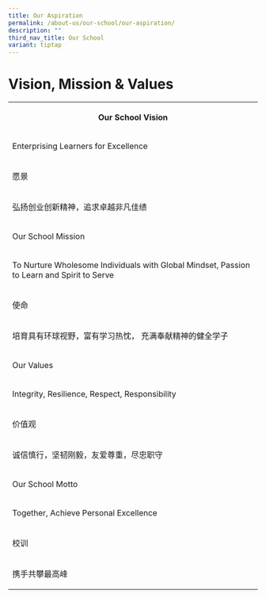 ```yaml
---
title: Our Aspiration
permalink: /about-us/our-school/our-aspiration/
description: ""
third_nav_title: Our School
variant: tiptap
---
```

<h1>Vision, Mission &amp; Values</h1><table><tbody><tr><th rowspan="1" colspan="1"><p>Our School Vision</p></th></tr><tr><td rowspan="1" colspan="1"><p>Enterprising Learners for Excellence</p></td></tr><tr><td rowspan="1" colspan="1"><p>愿景</p></td></tr><tr><td rowspan="1" colspan="1"><p>弘扬创业创新精神，追求卓越非凡佳绩</p></td></tr><tr><td rowspan="1" colspan="1"><p>Our School Mission</p></td></tr><tr><td rowspan="1" colspan="1"><p>To Nurture Wholesome Individuals with Global Mindset, Passion to Learn and Spirit to Serve</p></td></tr><tr><td rowspan="1" colspan="1"><p>使命</p></td></tr><tr><td rowspan="1" colspan="1"><p>培育具有环球视野，富有学习热忱， 充满奉献精神的健全学子</p></td></tr><tr><td rowspan="1" colspan="1"><p>Our Values</p></td></tr><tr><td rowspan="1" colspan="1"><p>Integrity, Resilience, Respect, Responsibility</p></td></tr><tr><td rowspan="1" colspan="1"><p>价值观</p></td></tr><tr><td rowspan="1" colspan="1"><p>诚信慎行，坚韧刚毅，友爱尊重，尽忠职守</p></td></tr><tr><td rowspan="1" colspan="1"><p>Our School Motto</p></td></tr><tr><td rowspan="1" colspan="1"><p>Together, Achieve Personal Excellence</p></td></tr><tr><td rowspan="1" colspan="1"><p>校训</p></td></tr><tr><td rowspan="1" colspan="1"><p>携手共攀最高峰</p></td></tr></tbody></table><p></p>